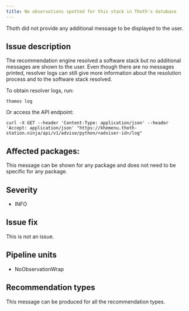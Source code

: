 ```yaml
---
title: No observations spotted for this stack in Thoth's database
---
```


Thoth did not provide any additional message to be displayed to the user.

## Issue description

The recommendation engine resolved a software stack but no additional messages
are shown to the user. Even though there are no messages printed, resolver logs
can still give more information about the resolution process and to the
software stack resolved. 

To obtain resolver logs, run:

```console
thamos log
```

Or access the API endpoint:

```curl
curl -X GET --header 'Content-Type: application/json' --header 'Accept: application/json' "https://khemenu.thoth-station.ninja/api/v1/advise/python/<adviser-id>/log"
```

## Affected packages:

This message can be shown for any package and does not need to be specific for any package.

## Severity

 * INFO

## Issue fix

This is not an issue.

## Pipeline units

 * NoObservationWrap

## Recommendation types

This message can be produced for all the recommendation types.
